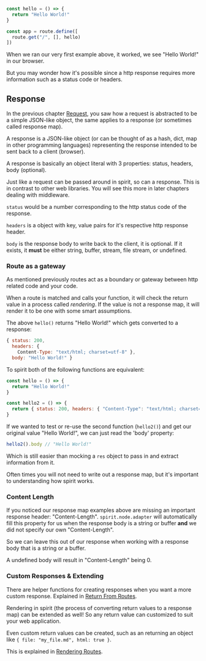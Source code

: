 ```js
const hello = () => {
  return "Hello World!"
}

const app = route.define([
  route.get("/", [], hello)
])
```

When we ran our very first example above, it worked, we see "Hello World!" in our browser. 

But you may wonder how it's possible since a http response requires more information such as a status code or headers.

## Response

In the previous chapter [Request](request.md), you saw how a request is abstracted to be a simple JSON-like object, the same applies to a response (or sometimes called response map).

A response is a JSON-like object (or can be thought of as a hash, dict, map in other programming languages) representing the response intended to be sent back to a client (browser).

A response is basically an object literal with 3 properties: status, headers, body (optional).

Just like a request can be passed around in spirit, so can a response. This is in contrast to other web libraries. You will see this more in later chapters dealing with middleware.

`status` would be a number corresponding to the http status code of the response.

`headers` is a object with key, value pairs for it's respective http response header.

`body` is the response body to write back to the client, it is optional. If it exists, it __must__ be either string, buffer, stream, file stream, or undefined.

### Route as a gateway

As mentioned previously routes act as a boundary or gateway between http related code and your code.

When a route is matched and calls your function, it will check the return value in a process called _rendering_. If the value is not a response map, it will render it to be one with some smart assumptions.

The above `hello()` returns "Hello World!" which gets converted to a response:
```js
{ status: 200, 
  headers: {
    Content-Type: "text/html; charset=utf-8" },
  body: "Hello World!" }
```

To spirit both of the following functions are equivalent:
```js
const hello = () => {
  return "Hello World!"
}

const hello2 = () => {
  return { status: 200, headers: { "Content-Type": "text/html; charset=utf-8" }, body: "Hello World!" }
}
```

If we wanted to test or re-use the second function (`hello2()`) and get our original value "Hello World!", we can just read the 'body' property:
```js
hello2().body // "Hello World!"
```
Which is still easier than mocking a `res` object to pass in and extract information from it.

Often times you will not need to write out a response map, but it's important to understanding how spirit works.

### Content Length
If you noticed our response map examples above are missing an important response header: "Content-Length". `spirit.node.adapter` will automatically fill this property for us when the response body is a string or buffer __and__ we did not specify our own "Content-Length". 

So we can leave this out of our response when working with a response body that is a string or a buffer.

A undefined body will result in "Content-Length" being 0.

### Custom Responses & Extending

There are helper functions for creating responses when you want a more custom response. Explained in [Return From Routes](return-from-routes.md).

Rendering in spirit (the process of converting return values to a response map) can be extended as well! So any return value can customized to suit your web application.

Even custom return values can be created, such as an returning an object like `{ file: "my_file.md", html: true }`.

This is explained in [Rendering Routes](rendering-routes.md).


